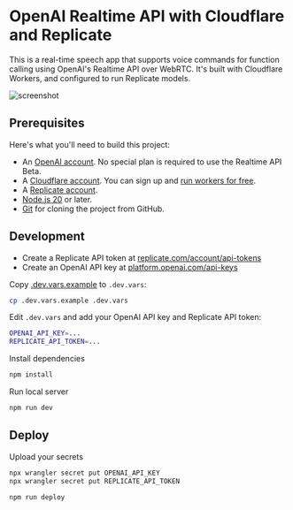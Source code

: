 # OpenAI Realtime API with Cloudflare and Replicate

This is a real-time speech app that supports voice commands for function calling using OpenAI's Realtime API over WebRTC. It's built with Cloudflare Workers, and configured to run Replicate models.

![screenshot](https://github.com/user-attachments/assets/d7d04594-8bbb-4687-b801-3ba8e19c85de)

## Prerequisites

Here's what you'll need to build this project:

- An [OpenAI account](https://platform.openai.com/signup). No special plan is required to use the Realtime API Beta.
- A [Cloudflare account](https://www.cloudflare.com/plans/free/). You can sign up and [run workers for free](https://workers.cloudflare.com/).
- A [Replicate account](https://replicate.com/).
- [Node.js 20](https://nodejs.org/en/download/prebuilt-installer) or later.
- [Git](https://chatgpt.com/share/673d65dc-8e50-8003-8ce2-4bc7053d0e3a) for cloning the project from GitHub.

## Development

- Create a Replicate API token at [replicate.com/account/api-tokens](https://replicate.com/account/api-tokens)
- Create an OpenAI API key at [platform.openai.com/api-keys](https://platform.openai.com/api-keys)

Copy [.dev.vars.example](./.dev.vars.example) to `.dev.vars`:

```bash
cp .dev.vars.example .dev.vars
```

Edit `.dev.vars` and add your OpenAI API key and Replicate API token:

```bash
OPENAI_API_KEY=...
REPLICATE_API_TOKEN=...
```

Install dependencies

```bash
npm install
```

Run local server

```bash
npm run dev
```

## Deploy

Upload your secrets

```bash
npx wrangler secret put OPENAI_API_KEY
npx wrangler secret put REPLICATE_API_TOKEN
```

```bash
npm run deploy
```